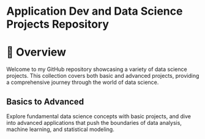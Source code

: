 
# Application Dev and Data Science Projects Repository
# :rocket: Overview
Welcome to my GitHub repository showcasing a variety of data science projects. This collection covers both basic and advanced projects, providing a comprehensive journey through the world of data science.


## Basics to Advanced
Explore fundamental data science concepts with basic projects, and dive into advanced applications that push the boundaries of data analysis, machine learning, and statistical modeling.
